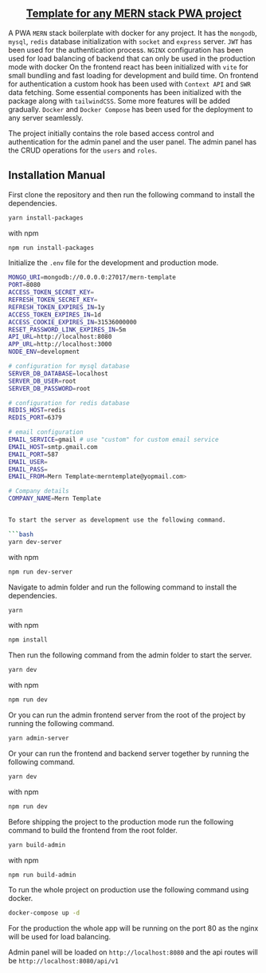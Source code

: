 <!-- PROJECT Title -->
<br />
<h2 align="center"><a href="https://github.com/Sazzad-Anwar/Template">Template for any MERN stack PWA project</a></h2>

A PWA `MERN` stack boilerplate with docker for any project. It has the `mongodb`, `mysql`, `redis` database initialization with `socket` and `express` server. `JWT` has been used for the authentication process. `NGINX` configuration has been used for load balancing of backend that can only be used in the production mode with docker On the frontend react has been initialized with `vite` for small bundling and fast loading for development and build time. On frontend for authentication a custom hook has been used with `Context API` and `SWR` data fetching. Some essential components has been initialized with the package along with `tailwindCSS`. Some more features will be added gradually. `Docker` and `Docker Compose` has been used for the deployment to any server seamlessly.

<!-- PROJECT Description -->

The project initially contains the role based access control and authentication for the admin panel and the user panel. The admin panel has the CRUD operations for the `users` and `roles`.

## Installation Manual

First clone the repository and then run the following command to install the dependencies.

```bash
yarn install-packages
```

with npm

```bash
npm run install-packages
```

Initialize the `.env` file for the development and production mode.

````bash
MONGO_URI=mongodb://0.0.0.0:27017/mern-template
PORT=8080
ACCESS_TOKEN_SECRET_KEY=
REFRESH_TOKEN_SECRET_KEY=
REFRESH_TOKEN_EXPIRES_IN=1y
ACCESS_TOKEN_EXPIRES_IN=1d
ACCESS_COOKIE_EXPIRES_IN=31536000000
RESET_PASSWORD_LINK_EXPIRES_IN=5m
API_URL=http://localhost:8080
APP_URL=http://localhost:3000
NODE_ENV=development

# configuration for mysql database
SERVER_DB_DATABASE=localhost
SERVER_DB_USER=root
SERVER_DB_PASSWORD=root

# configuration for redis database
REDIS_HOST=redis
REDIS_PORT=6379

# email configuration
EMAIL_SERVICE=gmail # use "custom" for custom email service
EMAIL_HOST=smtp.gmail.com
EMAIL_PORT=587
EMAIL_USER=
EMAIL_PASS=
EMAIL_FROM=Mern Template<merntemplate@yopmail.com>

# Company details
COMPANY_NAME=Mern Template


To start the server as development use the following command.

```bash
yarn dev-server
````

with npm

```bash
npm run dev-server
```

Navigate to admin folder and run the following command to install the dependencies.

```bash
yarn
```

with npm

```bash
npm install
```

Then run the following command from the admin folder to start the server.

```bash
yarn dev
```

with npm

```bash
npm run dev
```

Or you can run the admin frontend server from the root of the project by running the following command.

```bash
yarn admin-server
```

Or your can run the frontend and backend server together by running the following command.

```bash
yarn dev
```

with npm

```bash
npm run dev
```

Before shipping the project to the production mode run the following command to build the frontend from the root folder.

```bash
yarn build-admin
```

with npm

```bash
npm run build-admin
```

To run the whole project on production use the following command using docker.

```bash
docker-compose up -d
```

For the production the whole app will be running on the port 80 as the nginx will be used for load balancing.

Admin panel will be loaded on `http://localhost:8080` and the api routes will be `http://localhost:8080/api/v1`
